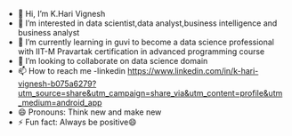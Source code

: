 - 👋 Hi, I’m K.Hari Vignesh
- 👀 I’m interested in data scientist,data analyst,business intelligence and business analyst
- 🌱 I’m currently learning in guvi to become a data science professional with IIT-M Pravartak certification in advanced programming course
- 💞️ I’m looking to collaborate on data science domain
- 📫 How to reach me -linkedin https://www.linkedin.com/in/k-hari-vignesh-b075a6279?utm_source=share&utm_campaign=share_via&utm_content=profile&utm_medium=android_app
- 😄 Pronouns: Think new and make new
- ⚡ Fun fact: Always be positive😄 

